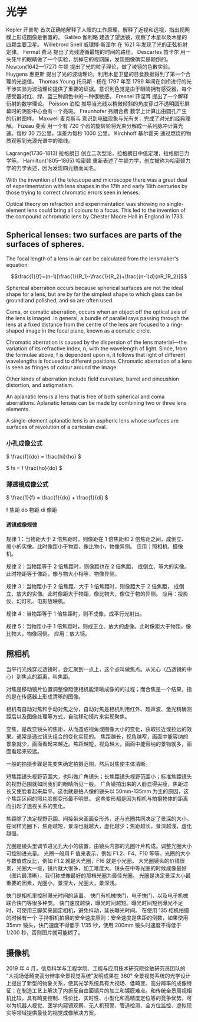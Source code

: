 # 光学

Kepler 开普勒 首次正确地解释了人眼的工作原理，解释了近视和远视，指出视网膜上形成图像是倒置的。
Galileo 伽利略 建造了望远镜，观察了木星以及木星的四颗主要卫星。
Willebrord Snell 威理博·斯涅尔 在 1621 年发现了光的正弦折射定律。
Fermat 费马 提出了光线遵循最短的时间的路径。
Descartes 笛卡尔 用一头死牛的眼睛做了一个实验，刮掉它的视网膜，发现图像确实是颠倒的。
Newton(1642—1727) 牛顿 提出了光的粒子理论，做了棱镜的色散实验。
Huygens 惠更斯 提出了光的波动理论。利用木星卫星的日食数据得到了第一个合理的光速值。
Thomas Young 托马斯 · 杨在 1797 年至 1799 年间在剑桥进行的光干涉实验为波动理论提供了重要的证据。意识到色觉是由于眼睛拥有感受器，每个感受器对红、绿、蓝三种颜色中的一种很敏感。
Fresnel 菲涅耳 提出了一个解释衍射的数学理论。
Poisson 泊松 推导当光线以稍微倾斜的角度穿过不透明圆形屏幕时的阴影中心会有一个亮斑。
Fraunhofer 弗朗合费 数学上计算出由圆孔产生的衍射图样。
Maxwell 麦克斯韦 意识到电磁现象与光有关，完成了对光的经典理解。
Fizeau 斐索 用一个有 720 个齿的旋转轮将光束分解成一系列脉冲计算光速。每秒 30 万公里，误差为每秒 1000 公里。
Kirchhoff 基尔霍夫 通过燃烧的物质观察到光源光谱中的暗线。

Lagrange(1736–1813) 拉格朗日 创立二次型论，拉格朗日中值定理，拉格朗日力学等。
Hamilton(1805–1865) 哈密顿 重新表述了牛顿力学，创立被称为哈密顿力学的力学表述，因为发现四元数而闻名。

With the invention of the telescope and microscope there was a great deal of experimentation with lens shapes in the 17th and early 18th centuries by those trying to correct chromatic errors seen in lenses.

Optical theory on refraction and experimentation was showing no single-element lens could bring all colours to a focus. This led to the invention of the compound achromatic lens by Chester Moore Hall in England in 1733.

## Spherical lenses: two surfaces are parts of the surfaces of spheres.

The focal length of a lens in air can be calculated from the lensmaker's equation:

$$\frac{1}{f}=(n-1)[\frac{1}{R_1}-\frac{1}{R_2}+\frac{(n-1)d}{nR_1R_2}]$$

Spherical aberration occurs because spherical surfaces are not the ideal shape for a lens, but are by far the simplest shape to which glass can be ground and polished, and so are often used.

Coma, or comatic aberration, occurs when an object off the optical axis of the lens is imaged. In general, a bundle of parallel rays passing through the lens at a fixed distance from the centre of the lens are focused to a ring-shaped image in the focal plane, known as a comatic circle.

Chromatic aberration is caused by the dispersion of the lens material—the variation of its refractive index, n, with the wavelength of light. Since, from the formulae above, f is dependent upon n, it follows that light of different wavelengths is focused to different positions. Chromatic aberration of a lens is seen as fringes of colour around the image.

Other kinds of aberration include field curvature, barrel and pincushion distortion, and astigmatism.

An aplanatic lens is a lens that is free of both spherical and coma aberrations. Aplanatic lenses can be made by combining two or three lens elements.

A single-element aplanatic lens is an aspheric lens whose surfaces are surfaces of revolution of a cartesian oval.

### 小孔成像公式

$ \frac{f}{do} = \frac{hi}{ho} $

$ hi = f \frac{ho}{do} $

### 薄透镜成像公式

$ \frac{1}{f} = \frac{1}{do} + \frac{1}{di} $

f 焦距
do 物距
di 像距

#### 透镜成像规律

规律 1：当物距大于 2 倍焦距时，则像距在 1 倍焦距和 2 倍焦距之间，成倒立、缩小的实像。此时像距小于物距，像比物小，物像异侧。
应用：照相机、摄像机。

规律 2：当物距等于 2 倍焦距时，则像距也在 2 倍焦距， 成倒立、等大的实像。此时物距等于像距，像与物大小相等，物像异侧。

规律 3：当物距小于 2 倍焦距、大于 1 倍焦距时，则像距大于 2 倍焦距， 成倒立、放大的实像。此时像距大于物距，像比物大，像位于物的异侧。
应用：投影仪、幻灯机、电影放映机。

规律 4：当物距等于 1 倍焦距时，则不成像，成平行光射出。

规律 5：当物距小于 1 倍焦距时，则成正立、放大的虚像。此时像距大于物距，像比物大，物像同侧。
应用：放大镜。

## 照相机

当平行光线穿过透镜时，会汇聚到一点上，这个点叫做焦点。从光心（凸透镜的中心）到焦点的距离，叫焦距。

对焦是移动镜片位置调整像距使相机能清晰成像的的过程；而合焦是一个结果，指的是在传感器上形成清晰的图像。

相机有自动对焦和手动对焦之分，自动对焦是相机利用红外、超声波、激光精确测距后以及图像处理等方式，自动移动镜片来实现聚焦。

变焦，是改变镜头的焦距，从而造成视角或图像大小的变化，获取拉近或拉远的效果。通常是通过镜头组合的变化实现的。
焦距越长，视角越窄，画面中能容纳的景象就少，画面看起来越近。焦距越短，视角越大，画面中能容纳的景物就多，画面看起来较远。

一般的拍摄步骤是先变焦确定拍摄范围，然后对焦使主体清晰。

短焦距镜头视野范围大，也叫做广角镜头；长焦距镜头视野范围小；标准焦距镜头的视野范围就如同我们的眼睛所见一般。
广角镜拍出来的人脸显得尖瘦，焦距过长又使脸看起来扁平。这也就是拍人像的镜头以 50mm-135mm 为主的原因，这个焦距区间的照片脸部变形最不明显。
这些变形都是因为相机与拍摄物体的距离而引起了透视关系的变化。

焦距除了决定视野范围、间接带来画面变形外，还与光圈共同决定了景深的大小。在同样光圈下，焦距越短，景深也就越大，虚化越少；焦距越长，景深越浅，虚化越强。

光圈是镜头里调节进光孔大小的装置，由镜头内部的光圈叶片构成。调整光圈大小可控制进光量。
光圈一般用 F 值来表示，例如 F1.2、F4、F10 等等。光圈的大小与数值成反比，例如 F1.2 就是大光圈，F16 就是小光圈。
大光圈镜头的价钱很贵，光圈大一级，镜片就大很多，加工难度大。镜头在中等光圈的时候成像最好（图片最清晰），我们称成像最好的那档光圈为最佳光圈。
光圈是决定景深大小最重要的因素，光圈小，景深大，光圈大，景深浅。

快门是相机里控制曝光时间的装置。 快门有机械快门，电子快门，以及电子机械联合快门等很多种类。
快门速度越快，曝光时间越短。曝光时间短到曝光不足时，可使用三脚架来固定相机，避免抖动，延长曝光时间。
在使用 135 相机拍摄的时候有一个 手持相机拍摄的安全速度原则：安全速度是焦距的倒数，如果使用 35mm 镜头，快门速度不得低于 1/35 秒，使用 200mm 镜头时速度不得低于 1/200 秒，否则图片就可能糊了。

## 摄像机

2019 年 4 月，信息科学与工程学院、工程与应用技术研究院徐敏研究员团队的 “大视场低畸变高分辨率全景视觉系统”发明成果在 360° 全景视觉系统的光学设计上提出了新型的物象关系，使其光学系统具有大视场、低畸变、高分辨率的成像特征；在制造工艺上解决了内折反自由面镜片的加工和镀膜难点。和传统全景周视相机比较，具有畸变控制、性价比、实时性、小型化和高精度定位等的竞争优势。可以为机器人视觉、医学内窥镜观察、无人机预警、管道检测、全方位监控、虚拟现实等领域提供最佳的视觉成像解决方案。
